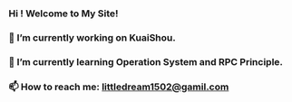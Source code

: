 ### Hi ! Welcome to My Site!
### 🔭 I’m currently working on KuaiShou.
### 🌱 I’m currently learning Operation System and RPC Principle.
### 📫 How to reach me: littledream1502@gamil.com

<!--
**553899811/553899811** is a ✨ _special_ ✨ repository because its `README.md` (this file) appears on your GitHub profile.

Here are some ideas to get you started:

- 🔭 I’m currently working on ...
- 🌱 I’m currently learning ...
- 👯 I’m looking to collaborate on ...
- 🤔 I’m looking for help with ...
- 💬 Ask me about ...
- 📫 How to reach me: ...
- 😄 Pronouns: ...
- ⚡ Fun fact: ...
-->
